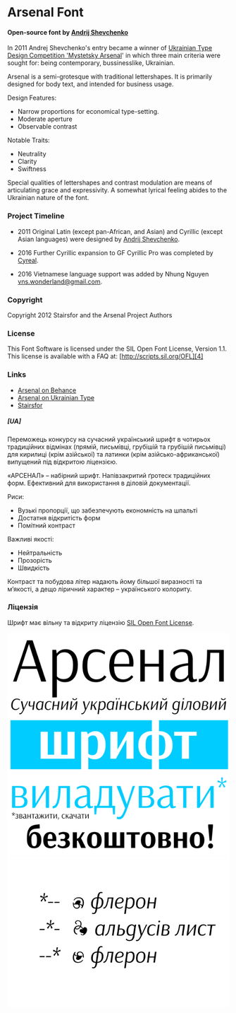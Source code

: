 # Arsenal Font

#### Open-source font by [Andrij Shevchenko](1)

In 2011 Andrej Shevchenko's entry became a winner of [Ukrainian Type Design Competition 'Mystetsky Arsenal][2]' in which three main criteria were sought for: being contemporary, bussinesslike, Ukrainian.
 
Arsenal is a semi-grotesque with traditional lettershapes. It is primarily designed for body text, and intended for business usage. 

Design Features:

 * Narrow proportions for economical type-setting.
 * Moderate aperture
 * Observable contrast
 
Notable Traits:

 * Neutrality
 * Clarity
 * Swiftness
 
Special qualities of lettershapes and contrast modulation are means of articulating grace and expressivity. A somewhat lyrical feeling abides to the Ukrainian nature of the font. 

### Project Timeline

- 2011 Original Latin (except pan-African, and Asian) and Cyrillic (except Asian languages) were designed by [Andrij Shevchenko][1]. 

- 2016 Further Cyrillic expansion to GF Cyrillic Pro was completed by [Cyreal][3].

- 2016 Vietnamese language support was added by Nhung Nguyen <vns.wonderland@gmail.com>.


### Copyright

Copyright 2012 Stairsfor and the Arsenal Project Authors 

### License

This Font Software is licensed under the SIL Open Font License, Version 1.1. This license is available with a FAQ at: [http://scripts.sil.org/OFL][4]

### Links

 * [Arsenal on Behance][5]
 * [Arsenal on Ukrainian Type][2]
 * [Stairsfor][6]

[1]: http://www.myfonts.com/newsletters/cc/201202.html
[2]: http://www.ukrainian-type.com/about/
[3]: http://cyreal.org
[4]: http://scripts.sil.org/OFL
[5]: https://www.behance.net/gallery/5540223/Arsenal-free-typeface
[6]: http://stairsfor.com/


##### [UA]

Переможець конкурсу на сучасний український шрифт в чотирьох традиційних відмінах (прямій, письмівці, грубішій та грубішій письмівці) для кирилиці (крім азійської) та латинки (крім азійсько-африканської) випущений під відкритою ліцензією.

«АРСЕНАЛ» – набірний шрифт. Напівзакритий ґротеск традиційних форм. Ефективний для використання в діловій документації.

Риси:

* Вузькі пропорції,  що забезпечують економність на шпальті
* Достатня відкритість форм
* Помітний контраст

Важливі якості:

* Нейтральність
* Прозорість
* Швидкість

Контраст та побудова літер надають йому більшої виразності та м’якості, а дещо ліричний характер – українського колориту.

### Ліцензія

Шрифт має вільну та відкриту ліцензію [SIL Open Font License][4].

![Arsenal](sources/poster.png)
![Arsenal](sources/fleuron.png)


